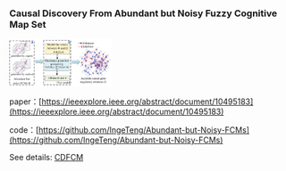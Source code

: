 ### Causal Discovery From Abundant but Noisy Fuzzy Cognitive Map Set
<img src="pic/Fig.1.png#pic_center" style="zoom:18%;" />

paper：[https://ieeexplore.ieee.org/abstract/document/10495183](https://ieeexplore.ieee.org/abstract/document/10495183)

code：[https://github.com/IngeTeng/Abundant-but-Noisy-FCMs](https://github.com/IngeTeng/Abundant-but-Noisy-FCMs)

See details: [CDFCM](https://github.com/IngeTeng/Abundant-but-Noisy-FCMs/CDFCM.html)
